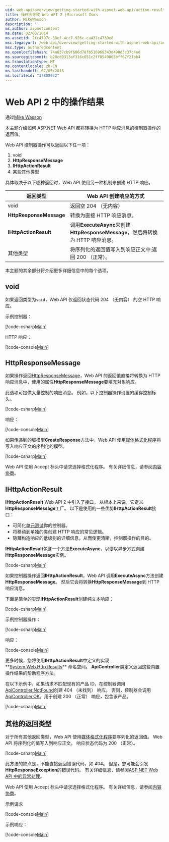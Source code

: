 ```yaml
---
uid: web-api/overview/getting-started-with-aspnet-web-api/action-results
title: 操作会导致 Web API 2 |Microsoft Docs
author: MikeWasson
description: ''
ms.author: aspnetcontent
ms.date: 02/03/2014
ms.assetid: 2fc4797c-38ef-4cc7-926c-ca431c4739e8
msc.legacyurl: /web-api/overview/getting-started-with-aspnet-web-api/action-results
msc.type: authoredcontent
ms.openlocfilehash: 74a837cb9f606d78fb516968343d498d3c37c4ed
ms.sourcegitcommit: b28cd0313af316c051c2ff8549865bff67f2fbb4
ms.translationtype: MT
ms.contentlocale: zh-CN
ms.lasthandoff: 07/05/2018
ms.locfileid: "37808922"
---
```

<a name="action-results-in-web-api-2"></a>Web API 2 中的操作结果
====================
通过[Mike Wasson](https://github.com/MikeWasson)

本主题介绍如何 ASP.NET Web API 都将转换为 HTTP 响应消息的控制器操作的返回值。

Web API 控制器操作可以返回以下任一项：

1. void
2. **HttpResponseMessage**
3. **IHttpActionResult**
4. 某些其他类型

具体取决于以下哪种返回时，Web API 使用另一种机制来创建 HTTP 响应。

| 返回类型 | Web API 创建响应的方式 |
| --- | --- |
| void | 返回空 204 （无内容） |
| **HttpResponseMessage** | 转换为直接 HTTP 响应消息。 |
| **IHttpActionResult** | 调用**ExecuteAsync**来创建**HttpResponseMessage**，然后将转换为 HTTP 响应消息。 |
| 其他类型 | 将序列化的返回值写入到响应正文中;返回 200 （正常）。 |

本主题的其余部分将介绍更多详细信息中的每个选项。

## <a name="void"></a>void

如果返回类型为`void`，Web API 仅返回状态代码 204 （无内容） 的空 HTTP 响应。

示例控制器：

[!code-csharp[Main](action-results/samples/sample1.cs)]

HTTP 响应：

[!code-console[Main](action-results/samples/sample2.cmd)]

## <a name="httpresponsemessage"></a>HttpResponseMessage

如果操作返回[HttpResponseMessage](https://msdn.microsoft.com/library/system.net.http.httpresponsemessage.aspx)，Web API 的返回值直接将转换为 HTTP 响应消息中，使用的属性**HttpResponseMessage**要填充对象响应。

此选项可提供大量控制的响应消息。 例如，以下控制器操作设置的缓存控制标头。

[!code-csharp[Main](action-results/samples/sample3.cs)]

响应：

[!code-console[Main](action-results/samples/sample4.cmd?highlight=2)]

如果传递到的域模型**CreateResponse**方法中，Web API 使用[媒体格式化程序](../formats-and-model-binding/media-formatters.md)将写入响应正文的序列化的模型。

[!code-csharp[Main](action-results/samples/sample5.cs)]

Web API 使用 Accept 标头中请求选择格式化程序。 有关详细信息，请参阅[内容协商](../formats-and-model-binding/content-negotiation.md)。

## <a name="ihttpactionresult"></a>IHttpActionResult

**IHttpActionResult** Web API 2 中引入了接口。 从根本上来说，它定义**HttpResponseMessage**工厂。 以下是使用的一些优势**IHttpActionResult**接口：

- 可简化[单元测试](../testing-and-debugging/unit-testing-controllers-in-web-api.md)你的控制器。
- 将移动到单独的类创建 HTTP 响应的常见逻辑。
- 隐藏构造响应的低级别的详细信息，从而使更清晰，控制器操作的目的。

**IHttpActionResult**包含一个方法**ExecuteAsync**，以便以异步方式创建**HttpResponseMessage**实例。

[!code-csharp[Main](action-results/samples/sample6.cs)]

如果控制器操作返回**IHttpActionResult**，Web API 调用**ExecuteAsync**方法创建**HttpResponseMessage**。 然后它会将转换**HttpResponseMessage**到 HTTP 响应消息。

下面是简单的实现**IHttpActionResult**创建纯文本响应：

[!code-csharp[Main](action-results/samples/sample7.cs)]

示例控制器操作：

[!code-csharp[Main](action-results/samples/sample8.cs)]

响应：

[!code-console[Main](action-results/samples/sample9.cmd)]

更多时候，您将使用**IHttpActionResult**中定义的实现**[System.Web.Http.Results](https://msdn.microsoft.com/library/system.web.http.results.aspx)** 命名空间。 **ApiController**类定义返回这些内置操作结果的帮助程序方法。

在以下示例中，如果请求不匹配现有的产品 ID，在控制器调用[ApiController.NotFound](https://msdn.microsoft.com/library/system.web.http.apicontroller.notfound.aspx)创建 404 （未找到） 响应。 否则，控制器会调用[ApiController.OK](https://msdn.microsoft.com/library/dn314591.aspx)，用于创建 200 （正常） 响应，包含该产品。

[!code-csharp[Main](action-results/samples/sample10.cs)]

## <a name="other-return-types"></a>其他的返回类型

对于所有其他返回类型，Web API 使用[媒体格式化程序](../formats-and-model-binding/media-formatters.md)要序列化的返回值。 Web API 将序列化的值写入到响应正文。 响应状态代码为 200 （正常）。

[!code-csharp[Main](action-results/samples/sample11.cs)]

此方法的缺点是，不能直接返回错误代码，如 404。 但是，您可能会引发**HttpResponseException**的错误代码。 有关详细信息，请参阅[ASP.NET Web API 中的异常处理](../error-handling/exception-handling.md)。

Web API 使用 Accept 标头中请求选择格式化程序。 有关详细信息，请参阅[内容协商](../formats-and-model-binding/content-negotiation.md)。

示例请求

[!code-console[Main](action-results/samples/sample12.cmd)]

示例响应：

[!code-console[Main](action-results/samples/sample13.cmd)]

